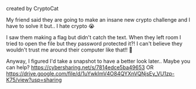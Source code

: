 created by CryptoCat

My friend said they are going to make an insane new crypto challenge and I have to solve it but.. I hate crypto 😭

I saw them making a flag but didn't catch the text. When they left room I tried to open the file but they password protected it?! I can't believe they wouldn't trust me around their computer like that!! 😤

Anyway, I figured I'd take a snapshot to have a better look later.. Maybe you can help?
https://cybersharing.net/s/7814edce5ba49653 OR https://drive.google.com/file/d/1uYwkImV4O84QYXnVQNjsEy_VU1zp-K75/view?usp=sharing
